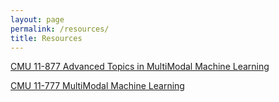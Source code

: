 ```yaml
---
layout: page
permalink: /resources/
title: Resources
---
```


[CMU 11-877 Advanced Topics in MultiModal Machine Learning](https://cmu-multicomp-lab.github.io/adv-mmml-course/spring2022/)

[CMU 11-777 MultiModal Machine Learning](https://cmu-multicomp-lab.github.io/mmml-course/fall2020/)

